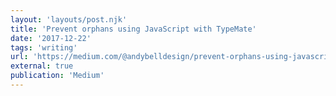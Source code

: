 ```yaml
---
layout: 'layouts/post.njk'
title: 'Prevent orphans using JavaScript with TypeMate'
date: '2017-12-22'
tags: 'writing'
url: 'https://medium.com/@andybelldesign/prevent-orphans-using-javascript-with-typemate-26bb31be9959'
external: true
publication: 'Medium'
---
```

